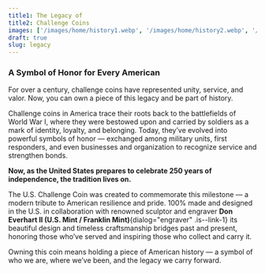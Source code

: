 ```yaml
---
title1: The Legacy of
title2: Challenge Coins
images: ['/images/home/history1.webp', '/images/home/history2.webp', '/images/home/history3.webp']
draft: true
slug: legacy
---
```


### A Symbol of Honor for Every American

For over a century, challenge coins have represented unity, service, and valor. Now, you can own a piece of this legacy and be part of history.

Challenge coins in America trace their roots back to the battlefields of World War I, where they were bestowed upon and carried by soldiers as a mark of identity, loyalty, and belonging. Today, they’ve evolved into powerful symbols of honor — exchanged among military units, first responders, and even businesses and organization to recognize service and strengthen bonds.

**Now, as the United States prepares to celebrate 250 years of independence, the tradition lives on.**

The U.S. Challenge Coin was created to commemorate this milestone — a modern tribute to American resilience and pride. 100% made and designed in the U.S. in collaboration with renowned sculptor and engraver **Don Everhart II (U.S. Mint / Franklin Mint)**{dialog="engraver" .is--link-1} its beautiful design and timeless craftsmanship bridges past and present, honoring those who’ve served and inspiring those who collect and carry it.

Owning this coin means holding a piece of American history — a symbol of who we are, where we’ve been, and the legacy we carry forward.
